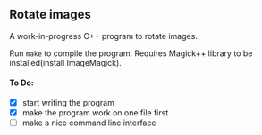 ## Rotate images

A work-in-progress C++ program to rotate images.

Run `make` to compile the program. Requires Magick++ library to be installed(install ImageMagick).

#### To Do:
 - [X] start writing the program
 - [X] make the program work on one file first
 - [ ] make a nice command line interface
